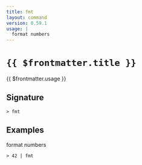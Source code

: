 ```yaml
---
title: fmt
layout: command
version: 0.59.1
usage: |
  format numbers
---
```


# `{{ $frontmatter.title }}`

<div style='white-space: pre-wrap;'>{{ $frontmatter.usage }}</div>

## Signature

```> fmt ```

## Examples

format numbers
```shell
> 42 | fmt
```
